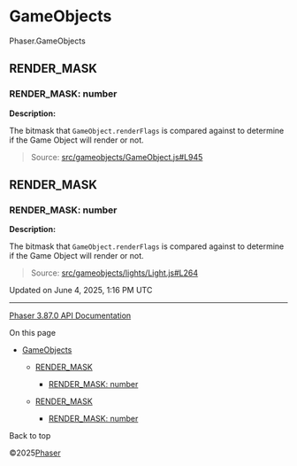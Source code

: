 # GameObjects

Phaser.GameObjects

## RENDER\_MASK

### RENDER\_MASK: number

**Description:**

The bitmask that `GameObject.renderFlags` is compared against to determine if the Game Object will render or not.

> Source: [src/gameobjects/GameObject.js#L945](https://github.com/phaserjs/phaser/blob/v3.87.0/src/gameobjects/GameObject.js#L945)

## RENDER\_MASK

### RENDER\_MASK: number

**Description:**

The bitmask that `GameObject.renderFlags` is compared against to determine if the Game Object will render or not.

> Source: [src/gameobjects/lights/Light.js#L264](https://github.com/phaserjs/phaser/blob/v3.87.0/src/gameobjects/lights/Light.js#L264)

Updated on June 4, 2025, 1:16 PM UTC

---

[Phaser 3.87.0 API Documentation](../../index.md)

On this page

* [GameObjects](#gameobjects)

  + [RENDER\_MASK](#render_mask)

    - [RENDER\_MASK: number](#render_mask-number)
  + [RENDER\_MASK](#render_mask-1)

    - [RENDER\_MASK: number](#render_mask-number-1)

Back to top

©2025[Phaser](https://docs.phaser.io)